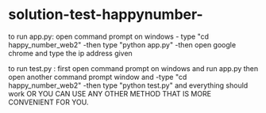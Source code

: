 # solution-test-happynumber-
to run app.py:
open command prompt on windows - type "cd happy_number_web2"
                               -then type "python app.py"
                               -then open google chrome and type the ip address given 

to run test.py  : first open command prompt on windows and run app.py
                  then open another command prompt window and -type "cd happy_number_web2"
                                                              -then type "python test.py" 
                                                              and everything should work
OR YOU CAN USE ANY OTHER METHOD THAT IS MORE CONVENIENT FOR YOU.
